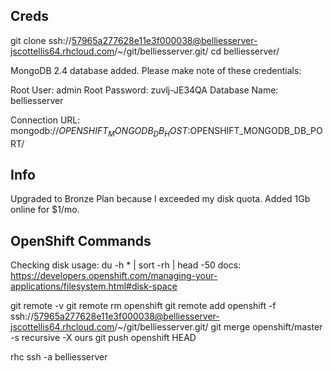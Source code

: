Creds
-------

git clone ssh://57965a277628e11e3f000038@belliesserver-jscottellis64.rhcloud.com/~/git/belliesserver.git/
cd belliesserver/

MongoDB 2.4 database added.  Please make note of these credentials:

   Root User:     admin
   Root Password: zuvlj-JE34QA
   Database Name: belliesserver

Connection URL: mongodb://$OPENSHIFT_MONGODB_DB_HOST:$OPENSHIFT_MONGODB_DB_PORT/

Info
-------

Upgraded to Bronze Plan because I exceeded my disk quota.
Added 1Gb online for $1/mo.

OpenShift Commands
-------

Checking disk usage: du -h * | sort -rh | head -50
docs: https://developers.openshift.com/managing-your-applications/filesystem.html#disk-space

git remote -v
git remote rm openshift
git remote add openshift -f ssh://57965a277628e11e3f000038@belliesserver-jscottellis64.rhcloud.com/~/git/belliesserver.git/
git merge openshift/master -s recursive -X ours
git push openshift HEAD

rhc ssh -a belliesserver

